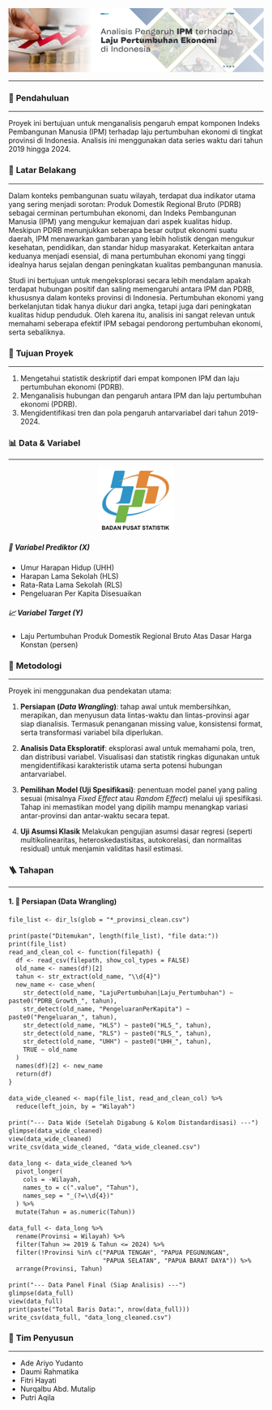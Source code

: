 ![](assets/images/banner.png)

---

### 📘 **Pendahuluan**

---

Proyek ini bertujuan untuk menganalisis pengaruh empat komponen Indeks Pembangunan Manusia (IPM) terhadap laju pertumbuhan ekonomi di tingkat provinsi di Indonesia. Analisis ini menggunakan data series waktu dari tahun 2019 hingga 2024.

### 📖 **Latar Belakang**

---

Dalam konteks pembangunan suatu wilayah, terdapat dua indikator utama yang sering menjadi sorotan: Produk Domestik Regional Bruto (PDRB) sebagai cerminan pertumbuhan ekonomi, dan Indeks Pembangunan Manusia (IPM) yang mengukur kemajuan dari aspek kualitas hidup. Meskipun PDRB menunjukkan seberapa besar output ekonomi suatu daerah, IPM menawarkan gambaran yang lebih holistik dengan mengukur kesehatan, pendidikan, dan standar hidup masyarakat. Keterkaitan antara keduanya menjadi esensial, di mana pertumbuhan ekonomi yang tinggi idealnya harus sejalan dengan peningkatan kualitas pembangunan manusia.

Studi ini bertujuan untuk mengeksplorasi secara lebih mendalam apakah terdapat hubungan positif dan saling memengaruhi antara IPM dan PDRB, khususnya dalam konteks provinsi di Indonesia. Pertumbuhan ekonomi yang berkelanjutan tidak hanya diukur dari angka, tetapi juga dari peningkatan kualitas hidup penduduk. Oleh karena itu, analisis ini sangat relevan untuk memahami seberapa efektif IPM sebagai pendorong pertumbuhan ekonomi, serta sebaliknya.

### 🎯 **Tujuan Proyek**

---

1.  Mengetahui statistik deskriptif dari empat komponen IPM dan laju pertumbuhan ekonomi (PDRB).
2.  Menganalisis hubungan dan pengaruh antara IPM dan laju pertumbuhan ekonomi (PDRB).
3.  Mengidentifikasi tren dan pola pengaruh antarvariabel dari tahun 2019-2024.

### 📊 **Data & Variabel**

---

<div align="center">
  <img src="assets/images/bps.png" width="150" align="center">
</div>

##### 🔢 *Variabel Prediktor (X)*
* Umur Harapan Hidup (UHH)
* Harapan Lama Sekolah (HLS)
* Rata-Rata Lama Sekolah (RLS)
* Pengeluaran Per Kapita Disesuaikan

##### 📈 *Variabel Target (Y)*
* Laju Pertumbuhan Produk Domestik Regional Bruto Atas Dasar Harga Konstan (persen)

### 🧭 **Metodologi**

---

Proyek ini menggunakan dua pendekatan utama:

1. **Persiapan (*Data Wrangling*)**: tahap awal untuk membersihkan, merapikan, dan menyusun data lintas-waktu dan lintas-provinsi agar siap dianalisis. Termasuk penanganan missing value, konsistensi format, serta transformasi variabel bila diperlukan.

2. **Analisis Data Eksploratif**: eksplorasi awal untuk memahami pola, tren, dan distribusi variabel. Visualisasi dan statistik ringkas digunakan untuk mengidentifikasi karakteristik utama serta potensi hubungan antarvariabel.

3. **Pemilihan Model (Uji Spesifikasi)**: penentuan model panel yang paling sesuai (misalnya *Fixed Effect* atau *Random Effect*) melalui uji spesifikasi. Tahap ini memastikan model yang dipilih mampu menangkap variasi antar-provinsi dan antar-waktu secara tepat.

4. **Uji Asumsi Klasik**
Melakukan pengujian asumsi dasar regresi (seperti multikolinearitas, heteroskedastisitas, autokorelasi, dan normalitas residual) untuk menjamin validitas hasil estimasi.

### 🪜 Tahapan

---

#### 1. 🧹 Persiapan (Data Wrangling)

```{r1}
file_list <- dir_ls(glob = "*_provinsi_clean.csv")

print(paste("Ditemukan", length(file_list), "file data:"))
print(file_list)
read_and_clean_col <- function(filepath) {
  df <- read_csv(filepath, show_col_types = FALSE)
  old_name <- names(df)[2]
  tahun <- str_extract(old_name, "\\d{4}")
  new_name <- case_when(
    str_detect(old_name, "LajuPertumbuhan|Laju_Pertumbuhan") ~ paste0("PDRB_Growth_", tahun),
    str_detect(old_name, "PengeluaranPerKapita") ~ paste0("Pengeluaran_", tahun),
    str_detect(old_name, "HLS") ~ paste0("HLS_", tahun),
    str_detect(old_name, "RLS") ~ paste0("RLS_", tahun),
    str_detect(old_name, "UHH") ~ paste0("UHH_", tahun),
    TRUE ~ old_name 
  )
  names(df)[2] <- new_name
  return(df)
}

data_wide_cleaned <- map(file_list, read_and_clean_col) %>%
  reduce(left_join, by = "Wilayah")

print("--- Data Wide (Setelah Digabung & Kolom Distandardisasi) ---")
glimpse(data_wide_cleaned)
view(data_wide_cleaned)
write_csv(data_wide_cleaned, "data_wide_cleaned.csv")

data_long <- data_wide_cleaned %>%
  pivot_longer(
    cols = -Wilayah,
    names_to = c(".value", "Tahun"),
    names_sep = "_(?=\\d{4})" 
  ) %>%
  mutate(Tahun = as.numeric(Tahun)) 

data_full <- data_long %>%
  rename(Provinsi = Wilayah) %>%
  filter(Tahun >= 2019 & Tahun <= 2024) %>%
  filter(!Provinsi %in% c("PAPUA TENGAH", "PAPUA PEGUNUNGAN", 
                          "PAPUA SELATAN", "PAPUA BARAT DAYA")) %>%
  arrange(Provinsi, Tahun)

print("--- Data Panel Final (Siap Analisis) ---")
glimpse(data_full)
view(data_full)
print(paste("Total Baris Data:", nrow(data_full)))
write_csv(data_full, "data_long_cleaned.csv")
```



### 👥 **Tim Penyusun**

---

* Ade Ariyo Yudanto
* Daumi Rahmatika
* Fitri Hayati
* Nurqalbu Abd. Mutalip
* Putri Aqila